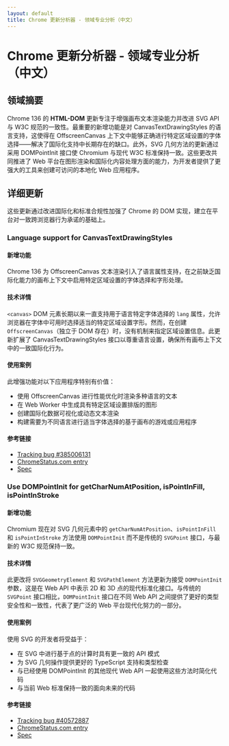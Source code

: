 ```yaml
---
layout: default
title: Chrome 更新分析器 - 领域专业分析（中文）
---
```


# Chrome 更新分析器 - 领域专业分析（中文）

## 领域摘要

Chrome 136 的 **HTML-DOM** 更新专注于增强画布文本渲染能力并改进 SVG API 与 W3C 规范的一致性。最重要的新增功能是对 CanvasTextDrawingStyles 的语言支持，这使得在 OffscreenCanvas 上下文中能够正确进行特定区域设置的字体选择——解决了国际化支持中长期存在的缺口。此外，SVG 几何方法的更新通过采用 DOMPointInit 接口使 Chromium 与现代 W3C 标准保持一致。这些更改共同推进了 Web 平台在图形渲染和国际化内容处理方面的能力，为开发者提供了更强大的工具来创建可访问的本地化 Web 应用程序。

## 详细更新

这些更新通过改进国际化和标准合规性加强了 Chrome 的 DOM 实现，建立在平台对一致跨浏览器行为承诺的基础上。

### Language support for CanvasTextDrawingStyles

#### 新增功能
Chrome 136 为 OffscreenCanvas 文本渲染引入了语言属性支持，在之前缺乏国际化能力的画布上下文中启用特定区域设置的字体选择和字形处理。

#### 技术详情
`<canvas>` DOM 元素长期以来一直支持用于语言特定字体选择的 `lang` 属性，允许浏览器在字体中可用时选择适当的特定区域设置字形。然而，在创建 `OffscreenCanvas`（独立于 DOM 存在）时，没有机制来指定区域设置信息。此更新扩展了 CanvasTextDrawingStyles 接口以尊重语言设置，确保所有画布上下文中的一致国际化行为。

#### 使用案例
此增强功能对以下应用程序特别有价值：
- 使用 OffscreenCanvas 进行性能优化时渲染多种语言的文本
- 在 Web Worker 中生成具有特定区域设置排版的图形
- 创建国际化数据可视化或动态文本渲染
- 构建需要为不同语言进行适当字体选择的基于画布的游戏或应用程序

#### 参考链接
- [Tracking bug #385006131](https://bugs.chromium.org/p/chromium/issues/detail?id=385006131)
- [ChromeStatus.com entry](https://chromestatus.com/feature/5101829618114560)
- [Spec](https://html.spec.whatwg.org/multipage/canvas.html#canvastextdrawingstyles)

### Use DOMPointInit for getCharNumAtPosition, isPointInFill, isPointInStroke

#### 新增功能
Chromium 现在对 SVG 几何元素中的 `getCharNumAtPosition`、`isPointInFill` 和 `isPointInStroke` 方法使用 `DOMPointInit` 而不是传统的 `SVGPoint` 接口，与最新的 W3C 规范保持一致。

#### 技术详情
此更改将 `SVGGeometryElement` 和 `SVGPathElement` 方法更新为接受 `DOMPointInit` 参数，这是在 Web API 中表示 2D 和 3D 点的现代标准化接口。与传统的 `SVGPoint` 接口相比，`DOMPointInit` 接口在不同 Web API 之间提供了更好的类型安全性和一致性，代表了更广泛的 Web 平台现代化努力的一部分。

#### 使用案例
使用 SVG 的开发者将受益于：
- 在 SVG 中进行基于点的计算时具有更一致的 API 模式
- 为 SVG 几何操作提供更好的 TypeScript 支持和类型检查
- 与已经使用 DOMPointInit 的其他现代 Web API 一起使用这些方法时简化代码
- 与当前 Web 标准保持一致的面向未来的代码

#### 参考链接
- [Tracking bug #40572887](https://bugs.chromium.org/p/chromium/issues/detail?id=40572887)
- [ChromeStatus.com entry](https://chromestatus.com/feature/5084627093929984)
- [Spec](https://www.w3.org/TR/SVG2/types.html#InterfaceDOMPointInit)
